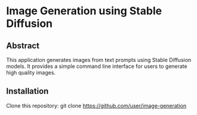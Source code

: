 # Image Generation using Stable Diffusion

## Abstract

This application generates images from text prompts using Stable Diffusion models. It provides a simple command line interface for users to generate high quality images. 

## Installation 

Clone this repository: git clone https://github.com/user/image-generation

